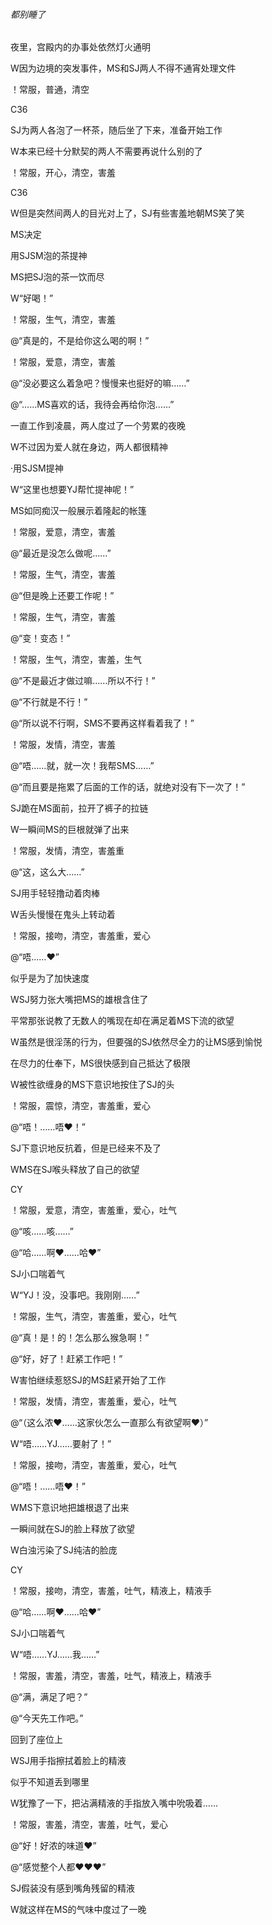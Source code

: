 ###### 都别睡了

夜里，宫殿内的办事处依然灯火通明

W因为边境的突发事件，MS和SJ两人不得不通宵处理文件

！常服，普通，清空

C36

SJ为两人各泡了一杯茶，随后坐了下来，准备开始工作

W本来已经十分默契的两人不需要再说什么别的了

！常服，开心，清空，害羞

C36

W但是突然间两人的目光对上了，SJ有些害羞地朝MS笑了笑

MS决定

用SJSM泡的茶提神

MS把SJ泡的茶一饮而尽

W“好喝！”

！常服，生气，清空，害羞

@“真是的，不是给你这么喝的啊！”

！常服，爱意，清空，害羞

@“没必要这么着急吧？慢慢来也挺好的嘛……”

@“……MS喜欢的话，我待会再给你泡……”

一直工作到凌晨，两人度过了一个劳累的夜晚

W不过因为爱人就在身边，两人都很精神

·用SJSM提神

W“这里也想要YJ帮忙提神呢！”

MS如同痴汉一般展示着隆起的帐篷



！常服，爱意，清空，害羞

@“最近是没怎么做呢……”

！常服，生气，清空，害羞

@“但是晚上还要工作呢！”



！常服，生气，清空，害羞

@“变！变态！”

！常服，生气，清空，害羞，生气

@“不是最近才做过嘛……所以不行！”

@“不行就是不行！”

@“所以说不行啊，SMS不要再这样看着我了！”

！常服，发情，清空，害羞

@“唔……就，就一次！我帮SMS……”

@“而且要是拖累了后面的工作的话，就绝对没有下一次了！”

SJ跪在MS面前，拉开了裤子的拉链

W一瞬间MS的巨根就弹了出来

！常服，发情，清空，害羞重

@“这，这么大……”

SJ用手轻轻撸动着肉棒

W舌头慢慢在鬼头上转动着

！常服，接吻，清空，害羞重，爱心

@“唔……♥”

似乎是为了加快速度

WSJ努力张大嘴把MS的雄根含住了

平常那张说教了无数人的嘴现在却在满足着MS下流的欲望

W虽然是很淫荡的行为，但要强的SJ依然尽全力的让MS感到愉悦

在尽力的仕奉下，MS很快感到自己抵达了极限



W被性欲缠身的MS下意识地按住了SJ的头

！常服，震惊，清空，害羞重，爱心

@“唔！……唔♥！”

SJ下意识地反抗着，但是已经来不及了

WMS在SJ喉头释放了自己的欲望

CY

！常服，爱意，清空，害羞重，爱心，吐气

@“咳……咳……”

@“哈……啊♥……哈♥”

SJ小口喘着气

W“YJ！没，没事吧。我刚刚……”

！常服，生气，清空，害羞重，爱心，吐气

@“真！是！的！怎么那么猴急啊！”

@“好，好了！赶紧工作吧！”

W害怕继续惹怒SJ的MS赶紧开始了工作

！常服，发情，清空，害羞重，爱心，吐气

@“（这么浓♥……这家伙怎么一直那么有欲望啊♥）”



W“唔……YJ……要射了！”

！常服，接吻，清空，害羞重，爱心，吐气

@“唔！……唔♥！”

WMS下意识地把雄根退了出来

一瞬间就在SJ的脸上释放了欲望

W白浊污染了SJ纯洁的脸庞

CY

！常服，接吻，清空，害羞，吐气，精液上，精液手

@“哈……啊♥……哈♥”

SJ小口喘着气

W“唔……YJ……我……”

！常服，害羞，清空，害羞，吐气，精液上，精液手

@“满，满足了吧？”

@“今天先工作吧。”

回到了座位上

WSJ用手指擦拭着脸上的精液

似乎不知道丢到哪里

W犹豫了一下，把沾满精液的手指放入嘴中吮吸着……

！常服，害羞，清空，害羞，吐气，爱心

@“好！好浓的味道♥”

@“感觉整个人都♥♥♥”

SJ假装没有感到嘴角残留的精液

W就这样在MS的气味中度过了一晚